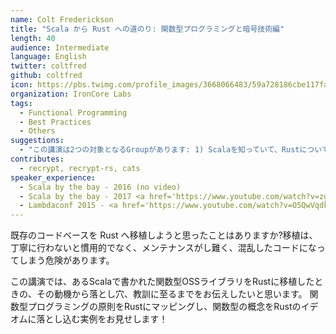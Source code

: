 ```yaml
---
name: Colt Frederickson
title: "Scala から Rust への道のり: 関数型プログラミングと暗号技術編"
length: 40
audience: Intermediate
language: English
twitter: coltfred
github: coltfred
icon: https://pbs.twimg.com/profile_images/3668066483/59a728186cbe117fab6db5c7f760c39f_400x400.jpeg
organization: IronCore Labs
tags:
  - Functional Programming
  - Best Practices
  - Others
suggestions:
  - "この講演は2つの対象となるGroupがあります: 1) Scalaを知っていて、Rustについて聞いたことはあるが、次のProjectに適しているかはわからない人 2) Rustに移行するのは良いIdeaだと思っているが、(ScalaとRust間の)トレードオフまではわかっていない人"
contributes:
  - recrypt, recrypt-rs, cats
speaker_experience:
  - Scala by the bay - 2016 (no video)
  - Scala by the bay - 2017 <a href='https://www.youtube.com/watch?v=zgXli13psuA'>https://www.youtube.com/watch?v=zgXli13psuA</a>
  - Lambdaconf 2015 - <a href='https://www.youtube.com/watch?v=O5QwVqdkVtY'>https://www.youtube.com/watch?v=O5QwVqdkVtY</a>
---
```

既存のコードベースを Rust へ移植しようと思ったことはありますか?移植は、丁寧に行わないと慣用的でなく、メンテナンスがし難く、混乱したコードになってしまう危険があります。

この講演では、あるScalaで書かれた関数型OSSライブラリをRustに移植したときの、その動機から落とし穴、教訓に至るまでをお伝えしたいと思います。
関数型プログラミングの原則をRustにマッピングし、関数型の概念をRustのイデオムに落とし込む実例をお見せします！
